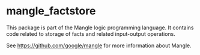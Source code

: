 # mangle_factstore

This package is part of the Mangle logic programming language.
It contains code related to storage of facts and related input-output
operations.

See https://github.com/google/mangle for more information about Mangle.
